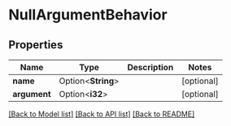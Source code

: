 # NullArgumentBehavior

## Properties

Name | Type | Description | Notes
------------ | ------------- | ------------- | -------------
**name** | Option<**String**> |  | [optional]
**argument** | Option<**i32**> |  | [optional]

[[Back to Model list]](../README.md#documentation-for-models) [[Back to API list]](../README.md#documentation-for-api-endpoints) [[Back to README]](../README.md)


